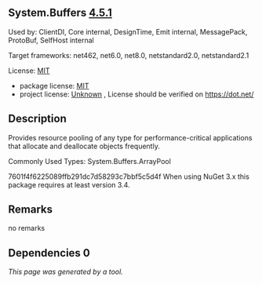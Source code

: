 System.Buffers [4.5.1](https://www.nuget.org/packages/System.Buffers/4.5.1)
--------------------

Used by: ClientDI, Core internal, DesignTime, Emit internal, MessagePack, ProtoBuf, SelfHost internal

Target frameworks: net462, net6.0, net8.0, netstandard2.0, netstandard2.1

License: [MIT](../../../../licenses/mit) 

- package license: [MIT](https://github.com/dotnet/corefx/blob/master/LICENSE.TXT) 
- project license: [Unknown](https://dot.net/) , License should be verified on https://dot.net/

Description
-----------
Provides resource pooling of any type for performance-critical applications that allocate and deallocate objects frequently.

Commonly Used Types:
System.Buffers.ArrayPool<T>
 
7601f4f6225089ffb291dc7d58293c7bbf5c5d4f 
When using NuGet 3.x this package requires at least version 3.4.

Remarks
-----------
no remarks


Dependencies 0
-----------


*This page was generated by a tool.*